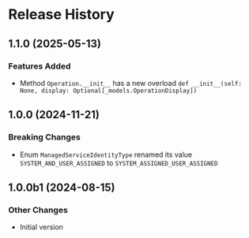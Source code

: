 # Release History

## 1.1.0 (2025-05-13)

### Features Added

  - Method `Operation.__init__` has a new overload `def __init__(self: None, display: Optional[_models.OperationDisplay])`

## 1.0.0 (2024-11-21)

### Breaking Changes

  - Enum `ManagedServiceIdentityType` renamed its value `SYSTEM_AND_USER_ASSIGNED` to `SYSTEM_ASSIGNED_USER_ASSIGNED`

## 1.0.0b1 (2024-08-15)

### Other Changes

  - Initial version

